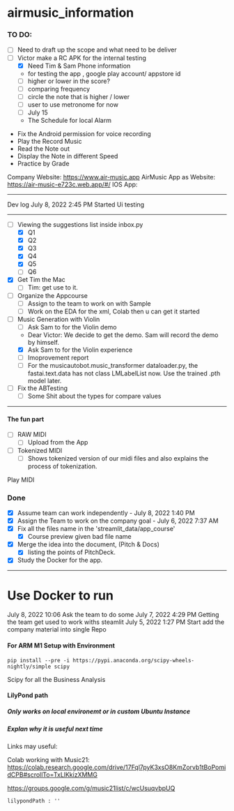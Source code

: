 # airmusic_information

### TO DO:

- [ ] Need to draft up the scope and what need to be deliver
- [ ] Victor make a RC APK for the internal testing
    - [x] Need Tim & Sam Phone information
    - for testing the app , google play account/ appstore id
    - [ ] higher or lower in the score?
    - [ ] comparing frequency
    - [ ] circle the note that is higher / lower
    - [ ] user to use metronome for now
    - [ ] July 15
    - The Schedule for local Alarm
- Fix the Android permission for voice recording
- Play the Record Music
- Read the Note out
- Display the Note in different Speed
- Practice by Grade

Company Website: https://www.air-music.app
AirMusic App as Website: https://air-music-e723c.web.app/#/
IOS App:

---
Dev log July 8, 2022 2:45 PM Started Ui testing

---

- [ ] Viewing the suggestions list inside inbox.py
    - [x] Q1
    - [x] Q2
    - [x] Q3
    - [x] Q4
    - [x] Q5
    - [ ] Q6

- [x] Get Tim the Mac
    - [ ] Tim: get use to it. 
- [ ] Organize the Appcourse
    - [ ] Assign to the team to work on with Sample
    - [ ] Work on the EDA for the xml, Colab then u can get it started
- [ ] Music Generation with Violin
    - [ ] Ask Sam to for the Violin demo
    - Dear Victor: We decide to get the demo. Sam will record the demo by himself.
    - [x] Ask Sam to for the Violin experience
    - [ ] Imoprovement report
    - [ ] For the musicautobot.music_transformer dataloader.py, the fastai.text.data has not class LMLabelList now. Use
      the trained .pth model later.
- [ ] Fix the ABTesting
    - [ ] Some Shit about the types for compare values

---

#### The fun part

- [ ] RAW MIDI
    - [ ] Upload from the App
- [ ] Tokenized MIDI
    - [ ] Shows tokenized version of our midi files and also explains the process of tokenization.

Play MIDI

### Done

- [x] Assume team can work independently - July 8, 2022 1:40 PM
- [x] Assign the Team to work on the company goal - July 6, 2022 7:37 AM
- [x] Fix all the files name in the 'streamlit_data/app_course'
    - [x] Course preview given bad file name
- [x] Merge the idea into the document, (Pitch & Docs)
    - [x] listing the points of PitchDeck.
- [x] Study the Docker for the app.

---

# Use Docker to run

July 8, 2022 10:06 Ask the team to do some July 7, 2022 4:29 PM Getting the team get used to work withs steamlit July 5,
2022 1:27 PM Start add the company material into single Repo

#### For ARM M1 Setup with Environment

```commandline
pip install --pre -i https://pypi.anaconda.org/scipy-wheels-nightly/simple scipy
```

Scipy for all the Business Analysis

#### LilyPond path

##### Only works on local environemt or in custom Ubuntu Instance

##### Explan why it is useful next time

Links may useful:

Colab working with
Music21: <https://colab.research.google.com/drive/17Fql7pyK3xsO8KmZorvb1tBoPomidCPB#scrollTo=TxLlKkizXMMG>

https://groups.google.com/g/music21list/c/wcUsuqvbpUQ

```
lilypondPath : ''

```
